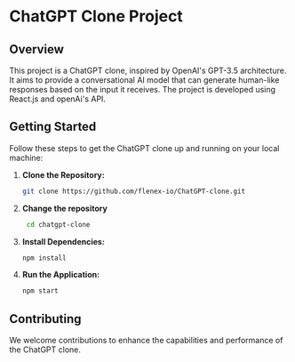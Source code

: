 # ChatGPT Clone Project

## Overview

This project is a ChatGPT clone, inspired by OpenAI's GPT-3.5 architecture. It aims to provide a conversational AI model that can generate human-like responses based on the input it receives. The project is developed using React.js and openAi's API.

## Getting Started

Follow these steps to get the ChatGPT clone up and running on your local machine:

1. **Clone the Repository:**
    ```bash
    git clone https://github.com/flenex-io/ChatGPT-clone.git
    ```

2. **Change the repository**
   ```bash
    cd chatgpt-clone
   ```

3. **Install Dependencies:**
    ```bash
    npm install
    ```

4. **Run the Application:**
    ```bash
    npm start
    ```

## Contributing

We welcome contributions to enhance the capabilities and performance of the ChatGPT clone.
